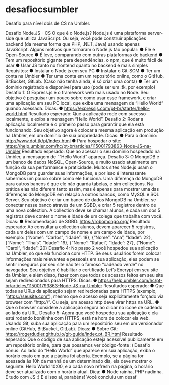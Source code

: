 # desafiocsumbler
Desafio para nível dois de CS na Umbler.

Desafio Node.JS - CS
O que é o Node.js?
Node.js é uma plataforma server-side que utiliza JavaScript. Ou seja, você pode construir
aplicações backend (da mesma forma que PHP, .NET, Java) usando apenas JavaScript.
Alguns motivos que tornaram o Node.js tão popular:
● Ele é Open-Source
● É leve, comparando com outras plataformas de backend
● Tem um repositório gigante para dependências, o npm, que é muito fácil de usar
● Usar JS tanto no frontend quanto no backend é mais simples
Requisitos:
● Instalar o Node.js em seu PC
● Instalar o Git-SCM
● Ter um conta na Umbler
● Ter uma conta em um repositório online, como o GitHub, BitBucket, GitLab. (Caso
não tenha ainda, é só criar uma conta)
● Ter um domínio registrado e disponível para uso (pode ser um .tk, por exemplo)
Desafio 1:
O Express.js é o framework web mais usado no Node. Seu objetivo é pesquisar um pouco
sobre como usar esse framework, e criar uma aplicação em seu PC local, que exiba uma
mensagem de “Hello World” quando acessada.
Dicas:
● https://expressjs.com/pt-br/starter/hello-world.html
Resultado esperado:
Que a aplicação rode com sucesso localmente, e exiba a mensagem “Hello World”.
Desafio 2:
Rodar a aplicação localmente é o primeiro passo para garantir que ela está funcionando.
Seu objetivo agora é colocar a mesma aplicação em produção na Umbler, em um domínio
de sua propriedade.
Dicas:
● Para o domínio: http://www.dot.tk/pt/index.html
● Para hospedar o site:
https://help.umbler.com/hc/pt-br/articles/115001793863-Node-JS-na-Umbler
Resultado esperado:
Que ao acessar o seu domínio hospedado na Umbler, a mensagem de “”Hello World”
apareça.
Desafio 3:
O MongoDB é um banco de dados NoSQL, Open-Source, e muito usado atualmente em
função da sua performance e praticidade. Muitos sites Node.js usam o MongoDB para
guardar suas informações, e por isso é interessante sabermos um pouco sobre como ele
funciona.
Uma diferença do MongoDB para outros bancos é que ele não guarda tabelas, e sim
collections. Na prática elas não diferem tanto assim, mas é apenas para mostrar uma das
diferenças do MongoDB em relação a outros bancos, como MySQL e SQL Server.
Seu objetivo é criar um banco de dados MongoDB na Umbler, se conectar nesse banco
através de um SGBD, e criar 5 registros dentro de uma nova collection.
A collection deve se chamar alunos, e cada um dos 5 registros deve conter o nome e idade
de um colega que trabalha com você.
Dicas:
● Recomendação de SGBD: https://robomongo.org/
Resultado esperado:
Ao consultar a collection alunos, devem aparecer 5 registros, cada um deles com um
campo de nome e um campo de idade, por exemplo: {“Nome”: “Carlos”, “Idade”: 18},
{“Nome”: “Ana”, “Idade”: 22}, {“Nome”: “Thaís”, “Idade”: 19}, {“Nome”: “Rafael”, “Idade”: 27},
{“Nome”: “Carol”, “Idade”: 20}
Desafio 4:
No passo 2 você hospedou sua aplicação na Umbler, só que ela funciona com HTTP. Se
seus usuários forem colocar informações mais relevantes e pessoais em sua aplicação, eles
podem se sentir inseguros por seu site não ter o famoso “cadeado verde” no navegador.
Seu objetivo é habilitar o certificado Let’s Encrypt em seu site da Umbler, e além disso,
fazer com que todos os acessos feitos em seu site sejam redirecionados para HTTPS.
Dicas:
● https://help.umbler.com/hc/pt-br/articles/115001793863-Node-JS-na-Umbler
Resultados esperado:
● Que todas as URLs da aplicação sejam redirecionadas para HTTPS (exemplo,
“https://seusite.com”), mesmo que o acesso seja explicitamente forçado via browser
com “http://”. Ou seja, um acesso http deve virar https na URL.
● Que o browser considere a aplicação segura ao clicar no ícone de cadeado ao lado
da URL.
Desafio 5:
Agora que você hospedou sua aplicação e ela está rodando bonitinha com HTTPS, está na
hora de colocar ela web.
Usando Git, suba sua aplicação para um repositório seu em um versionador online (GitHub,
BitBucket, GitLab).
Dicas:
● Sobre Git: https://rogerdudler.github.io/git-guide/index.pt_BR.html
Resultado esperado:
Que o código de sua aplicação esteja acessível publicamente em um repositório online,
para que possamos ver código-fonte :)
Desafio bônus:
Ao lado do “Hello World” que aparece em sua aplicação, exiba o horário exato em que a
página foi aberta. Exemplo, se a página for acessada às 10h da manhã de um determinado
dia, ela deve mostrar o seguinte: Hello World 10:00, e a cada novo refresh na página, o
horário deve ser atualizado com o horário atual.
Dica:
● Node rainha, PHP nadinha. É tudo com JS :)
E é isso aí, parabéns! Você concluiu um desaf
